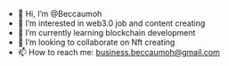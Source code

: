 - 👋 Hi, I’m @Beccaumoh
- 👀 I’m interested in web3.0 job and content creating 
- 🌱 I’m currently learning blockchain development 
- 💞️ I’m looking to collaborate on Nft creating 
- 📫 How to reach me: business.beccaumoh@gmail.com 

<!---
Beccaumoh/Beccaumoh is a ✨ special ✨ repository because its `README.md` (this file) appears on your GitHub profile.
You can click the Preview link to take a look at your changes.
--->
